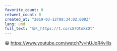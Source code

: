 ```yaml
---
favorite_count: 0
retweet_count: 0
created_at: "2019-03-12T08:34:02.000Z"
lang: und
full_text: "😁\_https://t.co/xS7QtnXZOt"
---
```


😁 <https://www.youtube.com/watch?v=hUJoR4vlIIs>
